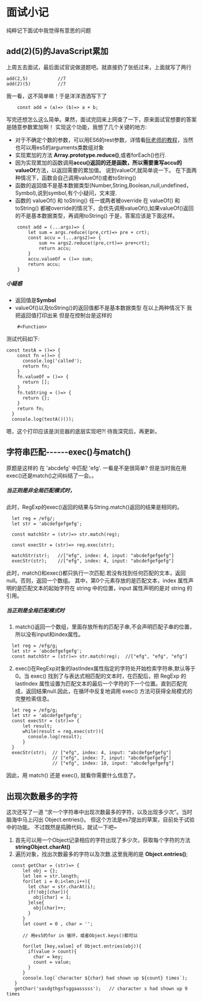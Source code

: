 # 面试小记
纯粹记下面试中我觉得有意思的问题

## add(2)(5)的JavaScript累加

上周五去面试，最后面试官说做道题吧。就直接扔了张纸过来，上面就写了两行
```
add(2,5)           //7
add(2)(5)          //7
```
我一看，这不简单嘛！于是洋洋洒洒写下了
```
    const add = (a)=> (b)=> a + b;
```
写完还想怎么这么简单。果然，面试完回来上网查了一下，原来面试官想要的答案是随意参数累加啊！
实现这个功能，我想了几个关键的地方:
- 对于不确定个数的参数，可以用ES6的rest参数，详情看[阮老师的教程](http://es6.ruanyifeng.com/#docs/function#rest参数)，当然也可以用es5的arguments类数组对象
- 实现累加的方法 **Array.prototype.reduce()**,或者forEach()也行.
- 因为实现累加的函数调用**accu()**返回的还是函数，所以需要重写accu的**valueOf**方法，以返回需要的累加值。
说到valueOf,就简单说一下。
在下面两种情况下，函数会自己调用valueOf()或者toString()
- 函数的返回值不是基本数据类型(Number,String,Boolean,null,undefined，Symbol),说到symbol,有个小疑问，文末提.
- 函数的 valueOf() 和 toString() 任一或两者被override
在 valueOf() 和 toString() 都被override的情况下，会优先调用valueOf(),如果valueOf()返回的不是基本数据类型，再调用toString()
于是，答案应该是下面这样。
```
    const add = (...args)=> {
        let sum = args.reduce((pre,crt)=> pre + crt);
        const accu = (...args2)=> {
            sum += args2.reduce((pre,crt)=> pre+crt);
            return accu;
        }
        accu.valueOf = ()=> sum;
        return accu;
    }
```
##### 小疑惑
- 返回值是**Symbol**
- valueOf()以及toString()的返回值都不是基本数据类型 
在以上两种情况下 我把返回值打印出来 但是在控制台是这样的
```
    #<Function>
```
测试代码如下:
```
const testA = ()=> {
    const fn =()=> {
      console.log('called');
      return fn;
    }
    fn.valueOf = ()=> {
      return [];
    }
    fn.toString = ()=> {
      return {};
    }
    return fn;
  } 
  console.log(testA()());
```
嗯，这个打印应该是浏览器的底层实现吧?!
待我深究后，再更新。

## 字符串匹配------exec()与match()

原题是这样的
在 'abcdefg' 中匹配 'efg'.
一看是不是很简单? 但是当时我在用exec()还是match()之间纠结了一会。。

##### 当正则是非全局匹配模式时，
此时，RegExp的exec()返回的结果与String.match()返回的结果是相同的。
```
  let reg = /efg/;
  let str = 'abcdefgefgefg';

  const matchStr = (str)=> str.match(reg);

  const execStr = (str)=> reg.exec(str);

  matchStr(str);   //["efg", index: 4, input: "abcdefgefgefg"]
  execStr(str);    //["efg", index: 4, input: "abcdefgefgefg"]

```
此时，match()和exec()都只执行一次匹配.若没有找到任何匹配的文本，返回null。否则，返回一个数组。
其中，第0个元素存放的是匹配文本，index 属性声明的是匹配文本的起始字符在 string 中的位置，input 属性声明的是对 string 的引用。

##### 当正则是全局匹配模式时
1. match()返回一个数组，里面存放所有的匹配子串,不会声明匹配子串的位置，所以没有input和index属性。

```
  let reg = /efg/g;
  let str = 'abcdefgefgefg';
  const matchStr = (str)=> str.match(reg);  //["efg", "efg", "efg"]
```

2. exec()在RegExp对象的lastIndex属性指定的字符处开始检索字符串,默认等于0。当 exec() 找到了与表达式相匹配的文本时，在匹配后，把 RegExp 的 lastIndex 属性设置为匹配文本的最后一个字符的下一个位置。直到匹配完成，返回结果null.因此，在循环中反复地调用 exec() 方法可获得全局模式的完整检索信息。
```
  let reg = /efg/g;
  let str = 'abcdefgefgefg';
  const execStr = (str)=> {
      let result;
      while(result = reg.exec(str)){
        console.log(result);
      }
  }
  execStr(str);  // ["efg", index: 4, input: "abcdefgefgefg"]
                 // ["efg", index: 7, input: "abcdefgefgefg"]
                 // ["efg", index: 10, input: "abcdefgefgefg"]
```

因此，用 match() 还是 exec(), 就看你需要什么信息了。

## 出现次数最多的字符
这次还写了一道 “求一个字符串中出现次数最多的字符，以及出现多少次”。当时脑海中马上闪出 Object.entries()。
但这个方法是es7提出的草案，目前处于试验中的功能。
不过既然是捣腾代码，就试一下吧~

1. 首先可以用一个Object记录相应的字符出现了多少次，获取每个字符的方法 **stringObject.charAt()**
2. 遍历对象，找出次数最多的字符以及次数.这里我用的是 **Object.entries()**;

```
  const getChar = (str)=> {
      let obj = {};
      let len = str.length;
      for(let i = 0;i<len;i++){
        let char = str.charAt(i);
        if(!obj[char]){
          obj[char] = 1;
        }else{
          obj[char]++;
        }
      }
      let count = 0 , char = '';

      // 用es5的for in 循环，或者Object.keys()都可以

      for(let [key,value] of Object.entries(obj)){
        if(value > count){
          char = key;
          count = value;
        }
      }
      console.log(`character ${char} had shown up ${count} times`);
   }
   getChar('sasdgthgsfsggaasssss');   // character s had shown up 9 times
```
